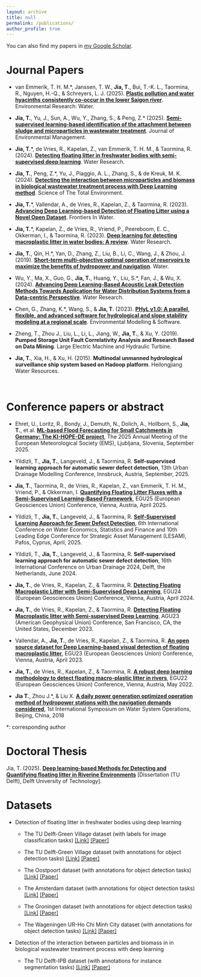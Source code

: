 ```yaml
---
layout: archive
title: null
permalink: /publications/
author_profile: true
---
```


You can also find my papers in [my Google Scholar](https://scholar.google.com.hk/citations?user=3L04RecAAAAJ&hl=zh-CN). <br>

# Journal Papers
<!-- ## 2020 -->
* van Emmerik, T. H. M.*, Janssen, T. W., **Jia, T.**, Bui, T.-K. L., Taormina, R., Nguyen, H.-Q., & Schreyers, L. J. (2025).  [**Plastic pollution and water hyacinths consistently co-occur in the lower Saigon river**](https://doi.org/10.1088/3033-4942/ae10d7). Environmental Research: Water. <br>

* **Jia, T.**, Yu, J., Sun, A., Wu, Y., Zhang, S., & Peng, Z.* (2025).  [**Semi-supervised learning-based identification of the attachment between sludge and microparticles in wastewater treatment**](https://doi.org/10.1016/j.jenvman.2025.124268). Journal of Environmental Management. <br>

* **Jia, T.***, de Vries, R., Kapelan, Z., van Emmerik, T. H. M., & Taormina, R. (2024).  [**Detecting floating litter in freshwater bodies with semi-supervised deep learning**](https://doi.org/10.1016/j.watres.2024.122405). Water Research. <br>

* **Jia, T.**, Peng, Z.*, Yu, J., Piaggio, A. L., Zhang, S., & de Kreuk, M. K. (2024).  [**Detecting the interaction between microparticles and biomass in biological wastewater treatment process with Deep Learning method**](https://doi.org/10.1016/j.scitotenv.2024.175813). Science of The Total Environment. <br>

* **Jia, T.***, Vallendar, A., de Vries, R., Kapelan, Z., & Taormina, R. (2023). [**Advancing Deep Learning-based Detection of Floating Litter using a Novel Open Dataset**](https://doi.org/10.3389/frwa.2023.1298465). Frontiers In Water. <br>

* **Jia, T.***, Kapelan, Z., de Vries, R., Vriend, P., Peereboom, E. C., Okkerman, I., & Taormina, R. (2023). [**Deep learning for detecting macroplastic litter in water bodies: A review**](https://doi.org/10.1016/j.watres.2023.119632). Water Research. <br>

* **Jia, T.**, Qin, H.*, Yan, D., Zhang, Z., Liu, B., Li, C., Wang, J., & Zhou, J. (2019). [**Short-term multi-objective optimal operation of reservoirs to maximize the benefits of hydropower and navigation**](https://www.mdpi.com/2073-4441/11/6/1272). Water. <br>


* Wu, Y., Ma, X., Guo, G., **Jia, T.**, Huang, Y., Liu, S.*, Fan, J., & Wu, X. (2024).  [**Advancing Deep Learning-Based Acoustic Leak Detection Methods Towards Application for Water Distribution Systems from a Data-centric Perspective**](https://doi.org/10.1016/j.watres.2024.121999). Water Research. <br>

* Chen, G., Zhang, K.*, Wang, S., & **Jia, T**. (2023). [**PHyL v1.0: A parallel, flexible, and advanced software for hydrological and slope stability modeling at a regional scale**](https://doi.org/10.1016/j.envsoft.2023.105882). Environmental Modelling & Software. <br>

* Zheng, T., Zhou J., Liu, L., Li, L., Jiang, W., **Jia, T.**, & Xu, Y. (2019). **Pumped Storage Unit Fault Correlativity Analysis and Research Based on Data Mining**. Large Electric Machine and Hydraulic Turbine. <br>

* **Jia, T.**, Xia, H., & Xu, H. (2015). **Multinodal unmanned hydrological surveillance ship system based on Hadoop platform**. Heilongjiang Water Resources. <br>


<br>

# Conference papers or abstract
* Ehret, U., Loritz, R., Bondy, J., Demuth, N., Dolich, A., Hollborn, S., **Jia, T.**, et al. [**ML-based Flood Forecasting for Small Catchments in Germany: The KI-HOPE-DE project**](https://meetingorganizer.copernicus.org/EMS2025/EMS2025-686.html), The 2025 Annual Meeting of the European Meteorological Society (EMS), Ljubljana, Slovenia, September 2025. <br>

* Yildizli, T., **Jia, T.**, Langeveld, J., & Taormina, R. **Self-supervised learning approach for automatic sewer defect detection**, 13th Urban Drainage Modelling Conference, Innsbruck, Austria, September, 2025. <br>

* **Jia, T.**, Taormina, R., de Vries, R., Kapelan, Z., van Emmerik, T. H. M., Vriend, P., & Okkerman, I. [**Quantifying Floating Litter Fluxes with a Semi-Supervised Learning-Based Framework**](https://meetingorganizer.copernicus.org/EGU25/EGU25-12591.html), EGU25 (European Geosciences Union) Conference, Vienna, Austria, April 2025. <br>

* Yildizli, T., **Jia, T.**, Langeveld, J., & Taormina, R. [**Self-Supervised Learning Approach for Sewer Defect Detection**](https://easychair.org/smart-program/IWACyprus2025/2025-04-30.html#talk:277234), 6th International Conference on Water Economics, Statistics and Finance and 10th Leading Edge Conference for Strategic Asset Management (LESAM), Pafos, Cyprus, April, 2025. <br>

* Yildizli, T., **Jia, T.**, Langeveld, J., & Taormina, R. **Self-supervised learning approach for automatic sewer defect detection**, 16th International Conference on Urban Drainage 2024, Delft, the Netherlands, June 2024. <br>

* **Jia, T.**, de Vries, R., Kapelan, Z., & Taormina, R. [**Detecting Floating Macroplastic Litter with Semi-Supervised Deep Learning**](https://doi.org/10.5194/egusphere-egu24-9691), EGU24 (European Geosciences Union) Conference, Vienna, Austria, April 2024. <br>

* **Jia, T.**, de Vries, R., Kapelan, Z., & Taormina, R. [**Detecting Floating Macroplastic litter with Semi-supervised Deep Learning**](https://agu.confex.com/agu/fm23/meetingapp.cgi/Paper/1260833), AGU23 (American Geophysical Union) Conference, San Francisco, CA, the United States, December 2023. <br>

* Vallendar, A., **Jia, T.**, de Vries, R., Kapelan, Z., & Taormina, R. [**An open source dataset for Deep Learning-based visual detection of floating macroplastic litter**](https://doi.org/10.5194/egusphere-egu23-12092), EGU23 (European Geosciences Union) Conference, Vienna, Austria, April 2023. <br>

* **Jia, T.**, de Vries, R., Kapelan, Z., & Taormina, R. [**A robust deep learning methodology to detect floating macro-plastic litter in rivers**](https://doi.org/10.5194/egusphere-egu22-7423), EGU22 (European Geosciences Union) Conference, Vienna, Austria, May 2022. <br>

* **Jia T.**, Zhou J.*, & Liu X. [**A daily power generation optimized operation method of hydropower stations with the navigation demands considered**](https://doi.org/10.1051/matecconf/201824601065), 1st International Symposium on Water System Operations, Beijing, China, 2018 <br>

*: corresponding author

# Doctoral Thesis
Jia, T. (2025). [**Deep learning-based Methods for Detecting and Quantifying floating litter in Riverine Environments**](https://doi.org/10.4233/uuid:46d1a28c-eb01-4f63-aa33-1bd8d866e52e) [Dissertation (TU Delft), Delft University of Technology].

# Datasets
- Detection of floating litter in freshwater bodies using deep learning
  - The TU Delft-Green Village dataset (with labels for image classification tasks) [[Link]](https://doi.org/10.5281/zenodo.7636124) [[Paper]](https://doi.org/10.3389/frwa.2023.1298465)
  
  - The TU Delft-Green Village dataset (with annotations for object detection tasks) [[Link]](https://doi.org/10.5281/zenodo.13730228) [[Paper]](https://doi.org/10.1016/j.watres.2024.122405)

  - The Oostpoort dataset (with annotations for object detection tasks) [[Link]](https://doi.org/10.5281/zenodo.13730298) [[Paper]](https://doi.org/10.1016/j.watres.2024.122405)

  - The Amsterdam dataset (with annotations for object detection tasks) [[Link]](https://doi.org/10.5281/zenodo.13730370) [[Paper]](https://doi.org/10.1016/j.watres.2024.122405)

  - The Groningen dataset (with annotations for object detection tasks) [[Link]](https://doi.org/10.5281/zenodo.13730384) [[Paper]](https://doi.org/10.1016/j.watres.2024.122405)

  - The Wageningen UR-Ho Chi Minh City dataset (with annotations for object detection tasks) [[Link]](https://doi.org/10.4121/78bb4822-7b70-4632-887a-7cacd344024e) [[Paper]](https://doi.org/10.1088/3033-4942/ae10d7)


- Detection of the interaction between particles and biomass in in biological wastewater treatment process with deep learning
  - The TU Delft-IPB dataset (with annotations for instance segmentation tasks) [[Link]](https://doi.org/10.5281/zenodo.13374998) [[Paper]](https://doi.org/10.1016/j.scitotenv.2024.175813)



<!-- # Presentations -->

